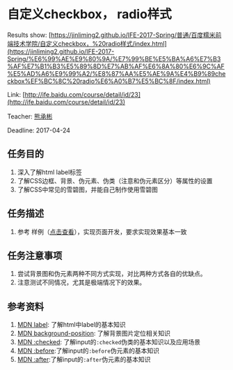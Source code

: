 # 自定义checkbox， radio样式
Results show: [https://jinliming2.github.io/IFE-2017-Spring/普通/百度糯米前端技术学院/自定义checkbox，%20radio样式/index.html](https://jinliming2.github.io/IFE-2017-Spring/%E6%99%AE%E9%80%9A/%E7%99%BE%E5%BA%A6%E7%B3%AF%E7%B1%B3%E5%89%8D%E7%AB%AF%E6%8A%80%E6%9C%AF%E5%AD%A6%E9%99%A2/%E8%87%AA%E5%AE%9A%E4%B9%89checkbox%EF%BC%8C%20radio%E6%A0%B7%E5%BC%8F/index.html)

Link: [http://ife.baidu.com/course/detail/id/23](http://ife.baidu.com/course/detail/id/23)

Teacher: [熊承彬](http://ife.baidu.com/mentor/detail/id/25)

Deadline: 2017-04-24

## 任务目的
1. 深入了解html label标签
2. 了解CSS边框、背景、伪元素、伪类（注意和伪元素区分）等属性的设置
3. 了解CSS中常见的雪碧图，并能自己制作使用雪碧图

## 任务描述
1. 参考 样例（[点击查看](http://p1.bqimg.com/567571/99322cf8c3283e42.png)），实现页面开发，要求实现效果基本一致

## 任务注意事项
1. 尝试背景图和伪元素两种不同方式实现，对比两种方式各自的优缺点。
2. 注意测试不同情况，尤其是极端情况下的效果。

## 参考资料
1. [MDN label](https://developer.mozilla.org/en-US/docs/Web/HTML/Element/label): 了解html中label的基本知识
2. [MDN background-position](https://developer.mozilla.org/en-US/docs/Web/CSS/background-position): 了解背景图片定位相关知识
3. [MDN :checked](https://developer.mozilla.org/en-US/docs/Web/CSS/:checked): 了解input的`:checked`伪类的基本知识以及应用场景
4. [MDN :before](https://developer.mozilla.org/en-US/docs/Web/CSS/::before):了解input的`:before`伪元素的基本知识
5. [MDN :after](https://developer.mozilla.org/en-US/docs/Web/CSS/::after):了解input的`:after`伪元素的基本知识
